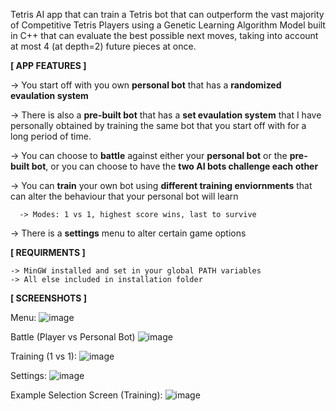 Tetris AI app that can train a Tetris bot that can outperform the vast majority of Competitive Tetris Players using a Genetic Learning Algorithm Model built in C++ that can evaluate the best possible next moves, taking into account at most 4 (at depth=2) future pieces at once.

**[  APP FEATURES  ]**
  
-> You start off with you own **personal bot** that has a **randomized evaulation system**
  
-> There is also a **pre-built bot** that has a **set evaulation system** that I have personally obtained by training the same bot that you start off with for a long period of time.
  
-> You can choose to **battle** against either your **personal bot** or the **pre-built bot**, or you can choose to have the **two AI bots challenge each other**
  
-> You can **train** your own bot using **different training enviornments** that can alter the behaviour that your personal bot will learn
      
      -> Modes: 1 vs 1, highest score wins, last to survive 
  
-> There is a **settings** menu to alter certain game options


**[  REQUIRMENTS  ]**

    -> MinGW installed and set in your global PATH variables
    -> All else included in installation folder


**[  SCREENSHOTS  ]**

Menu:
![image](https://github.com/user-attachments/assets/6b33923d-a5e6-4efa-9313-0d11a8e1bce7)

Battle (Player vs Personal Bot)
![image](https://github.com/user-attachments/assets/82bfda26-ab05-47ba-908e-1a4350e9e015)

Training (1 vs 1):
![image](https://github.com/user-attachments/assets/dd37d347-9ab4-4128-9e62-39812fa87d22)

Settings:
![image](https://github.com/user-attachments/assets/16ab6a63-0edd-4e03-9340-1584f4f7d793)

Example Selection Screen (Training):
![image](https://github.com/user-attachments/assets/73ce1bf3-cb10-4e92-b7a7-611c3c7707e5)

